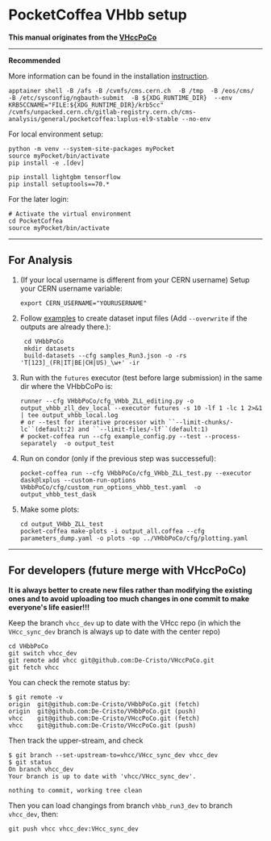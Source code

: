 # PocketCoffea VHbb setup
**This manual originates from the [VHccPoCo](https://github.com/cms-rwth/VHccPoCo)**

---
**Recommended**

More information can be found in the installation [instruction](https://pocketcoffea.readthedocs.io/en/latest/installation.html).

```
apptainer shell -B /afs -B /cvmfs/cms.cern.ch  -B /tmp  -B /eos/cms/  -B /etc/sysconfig/ngbauth-submit  -B ${XDG_RUNTIME_DIR}  --env KRB5CCNAME="FILE:${XDG_RUNTIME_DIR}/krb5cc" /cvmfs/unpacked.cern.ch/gitlab-registry.cern.ch/cms-analysis/general/pocketcoffea:lxplus-el9-stable --no-env

```

For local environment setup:

```
python -m venv --system-site-packages myPocket
source myPocket/bin/activate
pip install -e .[dev]

pip install lightgbm tensorflow
pip install setuptools==70.*
```

For the later login:

```
# Activate the virtual environment
cd PocketCoffea
source myPocket/bin/activate
```

---
## For Analysis
1. (If your local username is different from your CERN username) Setup your CERN username variable:
    ```
    export CERN_USERNAME="YOURUSERNAME"
    ```

2. Follow [examples](https://pocketcoffea.readthedocs.io/en/latest/analysis_example.html) to create dataset input files (Add `--overwrite` if the outputs are already there.):

   ```
	cd VHbbPoCo
	mkdir datasets
	build-datasets --cfg samples_Run3.json -o -rs 'T[123]_(FR|IT|BE|CH|US)_\w+' -ir
    ```
    
3. Run with the `futures` executor (test before large submission) in the same dir where the VHbbCoPo is:
    ```
    runner --cfg VHbbPoCo/cfg_VHbb_ZLL_editing.py -o output_vhbb_zll_dev_local --executor futures -s 10 -lf 1 -lc 1 2>&1 | tee output_vhbb_local.log
    # or --test for iterative processor with ``--limit-chunks/-lc``(default:2) and ``--limit-files/-lf``(default:1)
    # pocket-coffea run --cfg example_config.py --test --process-separately  -o output_test
    ```

4. Run on condor (only if the previous step was successeful):
    ``` 
    pocket-coffea run --cfg VHbbPoCo/cfg_VHbb_ZLL_test.py --executor dask@lxplus --custom-run-options VHbbPoCo/cfg/custom_run_options_vhbb_test.yaml  -o output_vhbb_test_dask

    ```

5. Make some plots:
   ```
   cd output_VHbb_ZLL_test
   pocket-coffea make-plots -i output_all.coffea --cfg parameters_dump.yaml -o plots -op ../VHbbPoCo/cfg/plotting.yaml
   ```
---

## For developers (future merge with VHccPoCo)
**It is always better to create new files rather than modifying the existing ones and to avoid uploading too much changes in one commit to make everyone's life easier!!!**

Keep the branch `vhcc_dev` up to date with the VHcc repo (in which the `VHcc_sync_dev` branch is always up to date with the center repo)
```
cd VHbbPoCo
git switch vhcc_dev
git remote add vhcc git@github.com:De-Cristo/VHccPoCo.git
git fetch vhcc
```
You can check the remote status by:
```
$ git remote -v
origin	git@github.com:De-Cristo/VHbbPoCo.git (fetch)
origin	git@github.com:De-Cristo/VHbbPoCo.git (push)
vhcc	git@github.com:De-Cristo/VHccPoCo.git (fetch)
vhcc	git@github.com:De-Cristo/VHccPoCo.git (push)
```
Then track the upper-stream, and check
```
$ git branch --set-upstream-to=vhcc/VHcc_sync_dev vhcc_dev
$ git status
On branch vhcc_dev
Your branch is up to date with 'vhcc/VHcc_sync_dev'.

nothing to commit, working tree clean
```
Then you can load changings from branch `vhbb_run3_dev` to branch `vhcc_dev`, then:
```
git push vhcc vhcc_dev:VHcc_sync_dev
```

